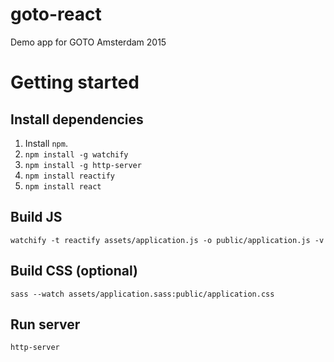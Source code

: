 # goto-react
Demo app for GOTO Amsterdam 2015

# Getting started

## Install dependencies
1. Install `npm`.
2. `npm install -g watchify`
3. `npm install -g http-server`
4. `npm install reactify`
5. `npm install react`

## Build JS
`watchify -t reactify assets/application.js -o public/application.js -v`

## Build CSS (optional)
`sass --watch assets/application.sass:public/application.css`

## Run server
`http-server`
